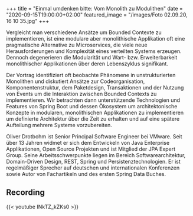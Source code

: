 +++ 
title = "Einmal umdenken bitte: Vom Monolith zu Modulithen" 
date = "2020-09-15T19:00:00+02:00" 
featured_image = "/images/Foto 02.09.20, 16 10 35.jpg" 
+++

Vergleicht man verschiedene Ansätze um Bounded Contexte zu implementieren, ist eine modulare aber monolithische Applikation oft eine
pragmatische Alternative zu Microservices, die viele neue Herausforderungen und Komplexität eines verteilten Systems erzeugen. Dennoch degenerieren
die Modularität und Wart- bzw. Erweiterbarkeit monolithischer Applikationen über deren Lebenszyklus signifikant.

Der Vortrag identifiziert oft beobachte Phänomene in unstrukturierten Monolithen und diskutiert Ansätze zur Codeorganisation,
Komponentenstruktur, dem Paketdesign, Transaktionen und der Nutzung von Events um die Interaktion zwischen Bounded Contexts zu implementieren. Wir
betrachten dann unterstützende Technologien und Features von Spring Boot und dessen Ökosystem um architektonische Konzepte in modularen,
monolithischen Applikationen zu implementieren um definierte Architektur über die Zeit zu erhalten und auf eine spätere Aufteilung mehrere Systeme
vorzubereiten.

Oliver Drotbohm ist Senior Principal Software Engineer bei VMware. Seit über 13 Jahren widmet er sich dem Entwickeln von Java Enterprise Applikationen,
Open Source Projekten und ist Mitglied der JPA Expert Group. Seine Arbeitsschwerpunkte liegen im Bereich Softwarearchitektur, Domain-Driven
Design, REST, Spring und Persistenztechnologien. Er ist regelmäßiger Sprecher auf deutschen und internationalen Konferenzen sowie Autor von
Fachartikeln und des ersten Spring Data Buches.


## Recording
{{< youtube INkTZ_kZKs0 >}}
